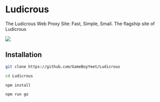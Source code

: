 # Ludicrous
The Ludicrous Web Proxy Site: Fast, Simple, Small. The flagship site of Ludicrous

<img src="https://github.com/LudicrousDevelopment/Ludicrous/blob/main/example.jpeg?raw=true">

## Installation

```bash
git clone https://github.com/GameBoyYeet/Ludicrous

cd Ludicrous

npm install

npm run go
```
